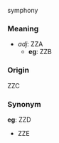 symphony
### Meaning
+ _adj_: ZZA
    + __eg__: ZZB

### Origin

ZZC

### Synonym

__eg__: ZZD

+ ZZE


